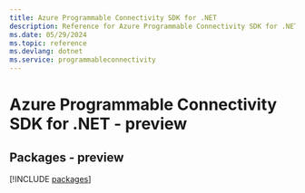 ```yaml
---
title: Azure Programmable Connectivity SDK for .NET
description: Reference for Azure Programmable Connectivity SDK for .NET
ms.date: 05/29/2024
ms.topic: reference
ms.devlang: dotnet
ms.service: programmableconnectivity
---
```

# Azure Programmable Connectivity SDK for .NET - preview
## Packages - preview
[!INCLUDE [packages](programmable-connectivity-index.md)]